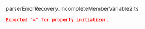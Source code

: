 parserErrorRecovery_IncompleteMemberVariable2.ts
```json
Expected '=' for property initializer.
```
